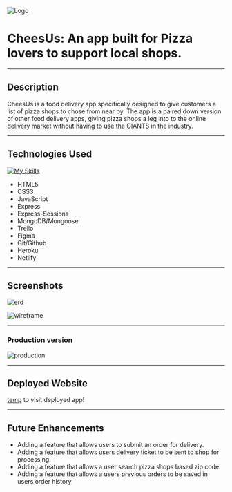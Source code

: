 ![Logo](https://i.imgur.com/ckLPBCK.png)
# CheesUs: An app built for Pizza lovers to support local shops.
***
## Description
CheesUs is a food delivery app specifically designed to give customers a list of pizza shops to chose from near by. The app is a paired down version of other food delivery apps, giving pizza shops a leg into to the online delivery market without having to use the GIANTS in the industry.
***
## Technologies Used

[![My Skills](https://skillicons.dev/icons?i=vscode,js,html,css,git,github,nodejs,express,mongodb,heroku,figma,netlify&perline=4)](https://skillicons.dev)

- HTML5
- CSS3
- JavaScript
- Express
- Express-Sessions
- MongoDB/Mongoose
- Trello
- Figma
- Git/Github
- Heroku
- Netlify
***
## Screenshots
![erd](https://i.imgur.com/hm1e517.png)
<br>   

![wireframe](https://i.imgur.com/MYYT0ap.png)
<br>
***
### Production version

![production](https://i.imgur.com/nUFNM9a.png)
***
## Deployed Website

[temp](https://cheezus.netlify.app/) to visit deployed app! 
***
## Future Enhancements
- Adding a feature that allows users to submit an order for delivery.
- Adding a feature that allows users delivery ticket to be sent to shop for processing.
- Adding a feature that allows a user search pizza shops based zip code.
- Adding a feature that allows a users previous orders to be saved in users order history